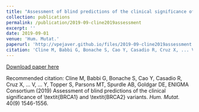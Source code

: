 ```yaml
---
title: "Assessment of blind predictions of the clinical significance of \textit{BRCA1} and \textit{BRCA2} variants"
collection: publications
permalink: /publication/2019-09-cline2019assessment
excerpt: ''
date: 2019-09-01
venue: 'Hum. Mutat.'
paperurl: 'http://vpejaver.github.io/files/2019-09-cline2019assessment.pdf'
citation: 'Cline M, Babbi G, Bonache S, Cao Y, Casadio R, Cruz X, ... V, ... Y, Topper S, Parsons MT, Spurdle AB, Goldgar DE, ENIGMA Consortium (2019) Assessment of blind predictions of the clinical significance of \textit{BRCA1} and \textit{BRCA2} variants. <i>Hum. Mutat.</i> 40(9) 1546-1556.'
---
```

[Download paper here](http://vpejaver.github.io/files/2019-09-cline2019assessment.pdf)

Recommended citation: Cline M, Babbi G, Bonache S, Cao Y, Casadio R, Cruz X, ... V, ... Y, Topper S, Parsons MT, Spurdle AB, Goldgar DE, ENIGMA Consortium (2019) Assessment of blind predictions of the clinical significance of \textit{BRCA1} and \textit{BRCA2} variants. <i>Hum. Mutat.</i> 40(9) 1546-1556.
